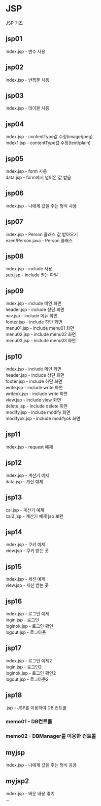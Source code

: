 # JSP  
JSP 기초  
  
## jsp01  
  index.jsp - 변수 사용  
  
## jsp02  
  index.jsp - 반복문 사용  
  
## jsp03  
  index.jsp - 테이블 사용  
  
## jsp04  
  index.jsp - contentType값 수정(image/jpeg)  
  index1.jsp - contentType값 수정(text/plain)  
  
## jsp05  
  index.jsp - form 사용  
  data.jsp - form에서 넘어온 값 받음  
  
## jsp06  
  index.jsp - 나에게 값을 주는 형식 사용  
  
## jsp07  
  index.jsp - Person 클래스 값 받아오기  
  ezen/Person.java - Person 클래스  
  
## jsp08  
  index.jsp - include 사용  
  sub.jsp - include 받는 파일  
  
## jsp09  
  index.jsp - include 메인 화면  
  header.jsp - include 상단 화면  
  nav.jsp - include 메뉴 화면  
  footer.jsp - include 하단 화면  
  menu01.jsp - include menu01 화면  
  menu02.jsp - include menu02 화면  
  menu03.jsp - include menu03 화면  
  
## jsp10  
  index.jsp - include 메인 화면  
  header.jsp - include 상단 화면  
  footer.jsp - include 하단 화면  
  write.jsp - include write 화면  
  writeok.jsp - include write 화면  
  view.jsp - include view 화면  
  delete.jsp - include delete 화면  
  modify.jsp - include modify 화면  
  modifyok.jsp - include modifyok 화면  
  
## jsp11  
  index.jsp - request 예제  
  
## jsp12  
  index.jsp - 계산기 예제  
  data.jsp - 계산 예제  
  
## jsp13  
  cal.jsp - 계산기 예제  
  cal2.jsp - 계산기 예제 jsp 보완  
  
## jsp14  
  index.jsp - 쿠키 예제  
  view.jsp - 쿠키 받는 곳  
  
## jsp15  
  index.jsp - 세션 예제  
  view.jsp - 세션 받는 곳  
  
## jsp16  
  index.jsp - 로그인 예제  
  login.jsp - 로그인  
  loginok.jsp - 로그인 확인  
  logout.jsp - 로그아웃  
  
## jsp17  
  index.jsp - 로그인 예제2  
  login.jsp - 로그인2  
  loginok.jsp - 로그인 확인2  
  logout.jsp - 로그아웃2  
  
## jsp18  
  .jsp - JSP를 이용하여 DB 컨트롤  
  ### memo01 - DB컨트롤  
  ### memo02 - DBManager를 이용한 컨트롤  
  
## myjsp  
  index.jsp - 나에게 값을 주는 형식 응용  
  
## myjsp2  
  index.jsp - 배운 내용 엮기  
  ...